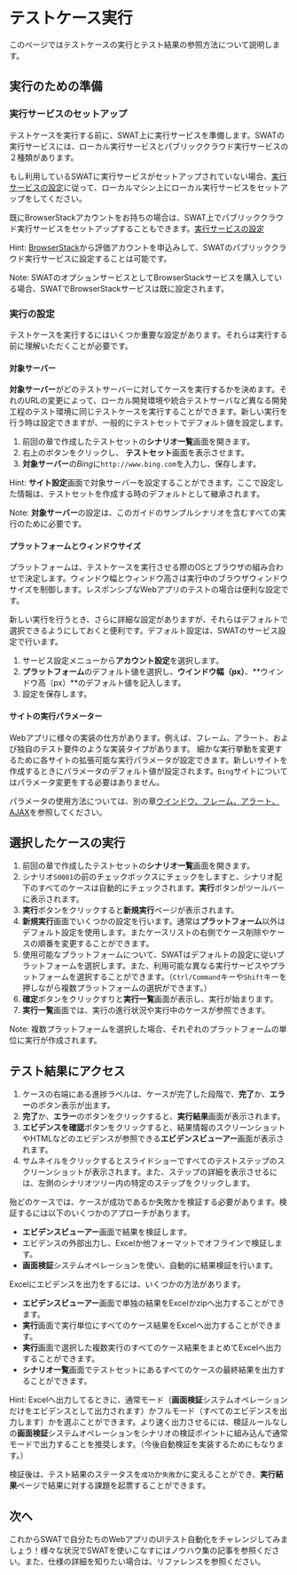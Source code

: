 テストケース実行
===

このページではテストケースの実行とテスト結果の参照方法について説明します。

実行のための準備
---

### 実行サービスのセットアップ

テストケースを実行する前に、SWAT上に実行サービスを準備します。SWATの実行サービスには、ローカル実行サービスとパブリッククラウド実行サービスの２種類があります。

もし利用しているSWATに実行サービスがセットアップされていない場合、[実行サービスの設定](setup_execservices.md＃ローカル実行サーバーのセットアップ)に従って、ローカルマシン上にローカル実行サービスをセットアップをしてください。

既にBrowserStackアカウントをお持ちの場合は、SWAT上でパブリッククラウド実行サービスをセットアップすることもできます。[実行サービスの設定](setup_execservices.md#BrowserStackサービスのセットアップ)

Hint: [BrowserStack](http://www.browserstack.com)から評価アカウントを申込みして、SWATのパブリッククラウド実行サービスに設定することは可能です。

Note: SWATのオプションサービスとしてBrowserStackサービスを購入している場合、SWATでBrowserStackサービスは既に設定されます。

### 実行の設定

テストケースを実行するにはいくつか重要な設定があります。それらは実行する前に理解いただくことが必要です。

#### 対象サーバー

**対象サーバー**がどのテストサーバーに対してケースを実行するかを決めます。それのURLの変更によって、ローカル開発環境や統合テストサーバなど異なる開発工程のテスト環境に同じテストケースを実行することができます。新しい実行を行う時は設定できますが、一般的にテストセットでデフォルト値を設定します。

1. 前回の章で作成したテストセットの**シナリオ一覧**画面を開きます。
2. 右上の<span class="glyphicon glyphicon-pencil"></span>ボタンをクリックし、 **テストセット**画面を表示させます。
3. **対象サーバー**の*Bing*に`http://www.bing.com`を入力し、保存します。 

Hint: **サイト設定**画面で対象サーバーを設定することができます。ここで設定した情報は、テストセットを作成する時のデフォルトとして継承されます。

Note: **対象サーバー**の設定は、このガイドのサンプルシナリオを含むすべての実行のために必要です。

#### プラットフォームとウィンドウサイズ

プラットフォームは、テストケースを実行させる際のOSとブラウザの組み合わせで決定します。ウィンドウ幅とウィンドウ高さは実行中のブラウザウィンドウサイズを制御します。レスポンシブなWebアプリのテストの場合は便利な設定です。 

新しい実行を行うとき、さらに詳細な設定がありますが、それらはデフォルトで選択できるようにしておくと便利です。デフォルト設定は、SWATのサービス設定で行います。 

1. サービス設定メニューから**アカウント設定**を選択します。
2. **プラットフォーム**のデフォルト値を選択し、**ウインドウ幅（px）**、**ウインドウ高（px）**のデフォルト値を記入します。
3. 設定を保存します。

#### サイトの実行パラメーター

Webアプリに様々の実装の仕方があります。例えば、フレーム、アラート、および独自のテスト要件のような実装タイプがあります。 細かな実行挙動を変更するために各サイトの拡張可能な実行パラメータが設定できます。新しいサイトを作成するときにパラメータのデフォルト値が設定されます。`Bing`サイトについてはパラメータ変更をする必要はありません。

パラメータの使用方法については、別の章[ウインドウ、フレーム、アラート、AJAX](article_scenes.md)を参照してください。

選択したケースの実行
---

1. 前回の章で作成したテストセットの**シナリオ一覧**画面を開きます。
2. シナリオ`S0001`の前のチェックボックスにチェックをしますと、シナリオ配下のすべてのケースは自動的にチェックされます。**実行**ボタンがツールバーに表示されます。 
3. **実行**ボタンをクリックすると**新規実行**ページが表示されます。
4. **新規実行**画面でいくつかの設定を行います。通常は**プラットフォーム**以外はデフォルト設定を使用します。またケースリストの右側でケース削除やケースの順番を変更することができます。
5. 使用可能なプラットフォームについて、SWATはデフォルトの設定に従いプラットフォームを選択します。また、利用可能な異なる実行サービスやプラットフォームを選択することができます。（`Ctrl/Command`キーや`Shift`キーを押しながら複数プラットフォームの選択ができます。）
6. **確定**ボタンをクリックすりと**実行一覧**画面が表示し、実行が始まります。
7. **実行一覧**画面では、実行の進行状況や実行中のケースが参照できます。

Note: 複数プラットフォームを選択した場合、それぞれのプラットフォームの単位に実行が作成されます。

テスト結果にアクセス
---

1. ケースの右端にある進捗ラベルは、ケースが完了した段階で、**完了**か、**エラー**のボタン表示が出ます。
2. **完了**か、**エラー**のボタンをクリックすると、**実行結果**画面が表示されます。
3. **エビデンスを確認**ボタンをクリックすると、結果情報のスクリーンショットやHTMLなどのエビデンスが参照できる**エビデンスビューアー**画面が表示されます。
4. サムネイルをクリックするとスライドショーですべてのテストステップのスクリーンショットが表示されます。また、ステップの詳細を表示させるには、左側のシナリオツリー内の特定のステップをクリックします。

殆どのケースでは、ケースが成功であるか失敗かを検証する必要があります。検証するには以下のいくつかのアプローチがあります。

* **エビデンスビューアー**画面で結果を検証します。
* エビデンスの外部出力し、Excelか他フォーマットでオフラインで検証します。
* **画面検証**システムオペレーションを使い、自動的に結果検証を行います。

Excelにエビデンスを出力をするには、いくつかの方法があります。

* **エビデンスビューアー**画面で単独の結果をExcelかzipへ出力することができます。
* **実行**画面で実行単位にすべてのケース結果をExcelへ出力することができます。
* **実行**画面で選択した複数実行のすべてのケース結果をまとめてExcelへ出力することができます。
* **シナリオ一覧**画面でテストセットにあるすべてのケースの最終結果を出力することができます。

Hint: Excelへ出力してるときに、通常モード（**画面検証**システムオペレーションだけをエビデンスとして出力されます）かフルモード（すべてのエビデンスを出力します）かを選ぶことができます。より速く出力させるには、検証ルールなしの**画面検証**システムオペレーションをシナリオの検証ポイントに組み込んで通常モードで出力することを推奨します。（今後自動検証を実装するためにもなります。）

検証後は、テスト結果のステータスを`成功`か`失敗`かに変えることができ、**実行結果**ページで結果に対する課題を起票することができます。

次へ
----

これからSWATで自分たちのWebアプリのUIテスト自動化をチャレンジしてみましょう！様々な状況でSWATを使いこなすにはノウハウ集の記事を参照ください。また、仕様の詳細を知りたい場合は、リファレンスを参照ください。
